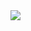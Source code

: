 <img src="https://github.com/ErdincOzdemirr/WeatherApp-To-Do-Js-/assets/127399545/2d245c64-8e7f-4113-8393-438a322e2776">
